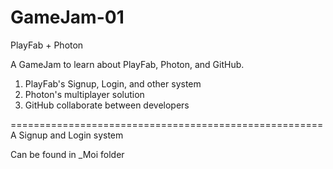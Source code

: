 # GameJam-01
PlayFab + Photon 

A GameJam to learn about PlayFab, Photon, and GitHub.

1. PlayFab's Signup, Login, and other system
2. Photon's multiplayer solution
3. GitHub collaborate between developers

======================================================
A Signup and Login system

Can be found in _Moi folder
